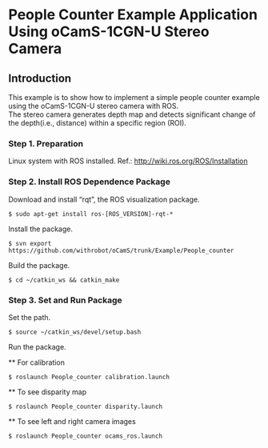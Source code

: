# People Counter Example Application Using oCamS-1CGN-U Stereo Camera

## Introduction
This example is to show how to implement a simple people counter example using the oCamS-1CGN-U stereo camera with ROS.</br>
The stereo camera generates depth map and detects significant change of the depth(i.e., distance) within a specific region (ROI).</br>

### Step 1. Preparation
Linux system with ROS installed.
Ref.: http://wiki.ros.org/ROS/Installation

### Step 2. Install ROS Dependence Package
Download and install “rqt”, the ROS visualization package.
```
$ sudo apt-get install ros-[ROS_VERSION]-rqt-*
```

Install the package.
```
$ svn export https://github.com/withrobot/oCamS/trunk/Example/People_counter
```
Build the package.
```
$ cd ~/catkin_ws && catkin_make
```

### Step 3. Set and Run Package
Set the path.
```
$ source ~/catkin_ws/devel/setup.bash
```
Run the package.</br>

** For calibration
```
$ roslaunch People_counter calibration.launch
```
** To see disparity map
```
$ roslaunch People_counter disparity.launch
```
** To see left and right camera images
```
$ roslaunch People_counter ocams_ros.launch
```
